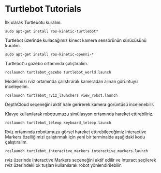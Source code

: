 # Turtlebot  Tutorials

İlk olarak Turtlebotu kuralım.

    sudo apt-get install ros-kinetic-turtlebot*
    
Turtlebot üzerinde kullacağımız kinect kamera sensörünün sürücüsünü kuralım.

    sudo apt-get install ros-kinetic-openni-*    
    
Turtlebot'u gazebo ortamında çalıştıralım.

    roslaunch turtlebot_gazebo turtlebot_world.launch

Modelimizi rviz ortamında çalıştırarak kameradan alınan görüntüyü inceleyelim.
    
    roslaunch turtlebot_rviz_launchers view_robot.launch

DepthCloud seçeneğini aktif hale gerirerek kamera görüntüsü incelenebilir.

Klavye kullanılarak robotrumuzu simülasyon ortamında hareket ettirebiliriz.

    roslaunch turtlebot_teleop keyboard_teleop.launch
    
Rviz ortamında robotumuzu görsel hareket ettirebileceğimiz Interactive Markers özelliğimizi çalıştırmak için yeni bir terminalde aşağıdaki kodu çalıştıralım.

    roslaunch turtlebot_interactive_markers interactive_markers.launch
    
rviz üzerinde Interactive Markers seçeneğini aktif edilir ve Interact seçilerek rviz üzerindeki ok tuşları kullanılarak robot yönlendirilebilir.

